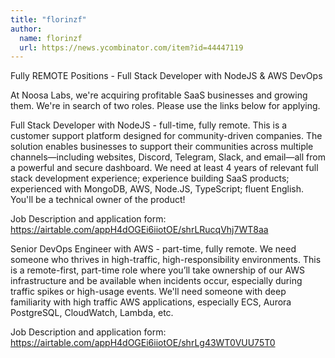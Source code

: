 ```yaml
---
title: "florinzf"
author:
  name: florinzf
  url: https://news.ycombinator.com/item?id=44447119
---
```

Fully REMOTE Positions - Full Stack Developer with NodeJS &amp; AWS DevOps

At Noosa Labs, we&#x27;re acquiring profitable SaaS businesses and growing them. We&#x27;re in search of two roles. Please use the links below for applying.

Full Stack Developer with NodeJS - full-time, fully remote. This is a customer support platform designed for community-driven companies. The solution enables businesses to support their communities across multiple channels—including websites, Discord, Telegram, Slack, and email—all from a powerful and secure dashboard. We need at least 4 years of relevant full stack development experience; experience building SaaS products; experienced with MongoDB, AWS, Node.JS, TypeScript; fluent English. You&#x27;ll be a technical owner of the product!

Job Description and application form: <a href="https:&#x2F;&#x2F;airtable.com&#x2F;appH4dOGEi6iiotOE&#x2F;shrLRucqVhj7WT8aa" rel="nofollow">https:&#x2F;&#x2F;airtable.com&#x2F;appH4dOGEi6iiotOE&#x2F;shrLRucqVhj7WT8aa</a>

Senior DevOps Engineer with AWS - part-time, fully remote. We need someone who thrives in high-traffic, high-responsibility environments. This is a remote-first, part-time role where you’ll take ownership of our AWS infrastructure and be available when incidents occur, especially during traffic spikes or high-usage events. We&#x27;ll need someone with deep familiarity with high traffic AWS applications, especially ECS, Aurora PostgreSQL, CloudWatch, Lambda, etc.

Job Description and application form: <a href="https:&#x2F;&#x2F;airtable.com&#x2F;appH4dOGEi6iiotOE&#x2F;shrLg43WT0VUU75T0" rel="nofollow">https:&#x2F;&#x2F;airtable.com&#x2F;appH4dOGEi6iiotOE&#x2F;shrLg43WT0VUU75T0</a>
<JobApplication />
